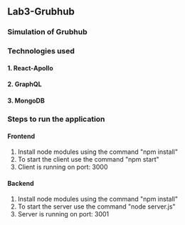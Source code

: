 ## Lab3-Grubhub
### Simulation of Grubhub
### Technologies used
#### 1. React-Apollo
#### 2. GraphQL
#### 3. MongoDB

### Steps to run the application
#### Frontend
1. Install node modules using the command "npm install"
2. To start the client use the command "npm start"
3. Client is running on port: 3000

#### Backend
1. Install node modules using the command "npm install"
2. To start the server use the command "node server.js"
3. Server is running on port: 3001

